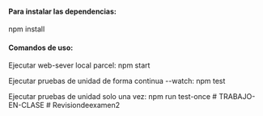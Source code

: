 #### Para instalar las dependencias:

npm install

#### Comandos de uso:

Ejecutar web-sever local parcel:
npm start

Ejecutar pruebas de unidad de forma continua --watch:
npm test

Ejecutar pruebas de unidad solo una vez:
npm run test-once
#   T R A B A J O - E N - C L A S E  
 #   R e v i s i o n d e e x a m e n 2  
 